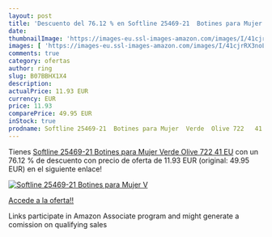 ```yaml
---
layout: post
title: 'Descuento del 76.12 % en Softline 25469-21  Botines para Mujer  V'
date: 
thumbnailImage: 'https://images-eu.ssl-images-amazon.com/images/I/41cjrRX3noL._SL200_.jpg'
images: [ 'https://images-eu.ssl-images-amazon.com/images/I/41cjrRX3noL._SL200_.jpg' ]
comments: true
category: ofertas
author: ring
slug: B07BBHX1X4
description:
actualPrice: 11.93 EUR
currency: EUR
price: 11.93
comparePrice: 49.95 EUR
inStock: true
prodname: Softline 25469-21  Botines para Mujer  Verde  Olive 722   41 EU
---
```


Tienes [Softline 25469-21  Botines para Mujer  Verde  Olive 722   41 EU](https://www.amazon.es/dp/B07BBHX1X4/?tag=tolees-21) con un 76.12 % de descuento con precio de oferta de 11.93 EUR (original: 49.95 EUR) en el siguiente enlace!

[![Softline 25469-21  Botines para Mujer  V](https://images-eu.ssl-images-amazon.com/images/I/41cjrRX3noL._SL200_.jpg)](https://www.amazon.es/dp/B07BBHX1X4/?tag=tolees-21)

[Accede a la oferta!!](https://www.amazon.es/dp/B07BBHX1X4/?tag=tolees-21)

Links participate in Amazon Associate program and might generate a comission on qualifying sales


